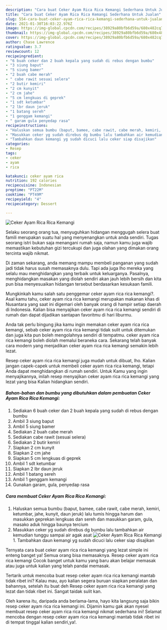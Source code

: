 ```yaml
---
description: "Cara buat Ceker Ayam Rica Rica Kemangi Sederhana Untuk Jualan"
title: "Cara buat Ceker Ayam Rica Rica Kemangi Sederhana Untuk Jualan"
slug: 554-cara-buat-ceker-ayam-rica-rica-kemangi-sederhana-untuk-jualan
date: 2021-01-30T16:03:22.976Z
image: https://img-global.cpcdn.com/recipes/38929a80bfb6d59a/680x482cq70/ceker-ayam-rica-rica-kemangi-foto-resep-utama.jpg
thumbnail: https://img-global.cpcdn.com/recipes/38929a80bfb6d59a/680x482cq70/ceker-ayam-rica-rica-kemangi-foto-resep-utama.jpg
cover: https://img-global.cpcdn.com/recipes/38929a80bfb6d59a/680x482cq70/ceker-ayam-rica-rica-kemangi-foto-resep-utama.jpg
author: Chase Lawrence
ratingvalue: 3.7
reviewcount: 12
recipeingredient:
- "6 buah ceker dan 2 buah kepala yang sudah di rebus dengan bumbu"
- "3 siung baput"
- "5 siung bamer"
- "2 buah cabe merah"
- " cabe rawit sesuai selera"
- "2 butir kemiri"
- "2 cm kunyit"
- "2 cm jahe"
- "5 cm lengkuas di geprek"
- "1 sdt ketumbar"
- "2 lbr daun jeruk"
- "1 batang sereh"
- "1 genggam kemangi"
- " garam gula penyedap rasa"
recipeinstructions:
- "Haluskan semua bumbu (baput, bamee, cabe rawit, cabe merah, kemiri, ketumbar, jahe, kunyit, daun jeruk) lalu tumis hingga harum dan masukkan geprekan lengkuas dan sereh dan masukkan garam, gula, masako aduk hingga baunya tercium"
- "Masukkan ceker yg sudah direbus dg bumbu lalu tambahkan air kemudian tunggu sampai air agak asat"
- "Tambahkan daun kemangi yg sudah dicuci lalu ceker siap disajikan"
categories:
- Resep
tags:
- ceker
- ayam
- rica

katakunci: ceker ayam rica 
nutrition: 192 calories
recipecuisine: Indonesian
preptime: "PT22M"
cooktime: "PT49M"
recipeyield: "4"
recipecategory: Dessert

---
```



![Ceker Ayam Rica Rica Kemangi](https://img-global.cpcdn.com/recipes/38929a80bfb6d59a/680x482cq70/ceker-ayam-rica-rica-kemangi-foto-resep-utama.jpg)

Selaku seorang orang tua, menyuguhkan hidangan menggugah selera buat famili merupakan suatu hal yang menyenangkan untuk anda sendiri. Tugas seorang istri bukan saja menangani rumah saja, namun kamu juga wajib memastikan kebutuhan gizi tercukupi dan juga olahan yang dimakan orang tercinta wajib nikmat.

Di zaman  sekarang, anda memang mampu membeli panganan yang sudah jadi tidak harus susah memasaknya dulu. Tapi ada juga lho mereka yang selalu mau menghidangkan yang terbaik untuk keluarganya. Pasalnya, menghidangkan masakan yang diolah sendiri akan jauh lebih bersih dan kita pun bisa menyesuaikan hidangan tersebut berdasarkan kesukaan famili. 



Mungkinkah kamu salah satu penggemar ceker ayam rica rica kemangi?. Asal kamu tahu, ceker ayam rica rica kemangi merupakan makanan khas di Nusantara yang saat ini digemari oleh banyak orang di hampir setiap daerah di Indonesia. Kalian bisa menyajikan ceker ayam rica rica kemangi sendiri di rumah dan dapat dijadikan santapan favoritmu di hari liburmu.

Anda tak perlu bingung jika kamu ingin memakan ceker ayam rica rica kemangi, sebab ceker ayam rica rica kemangi tidak sulit untuk ditemukan dan juga kita pun boleh mengolahnya sendiri di tempatmu. ceker ayam rica rica kemangi boleh diolah memalui beraneka cara. Sekarang telah banyak cara modern yang menjadikan ceker ayam rica rica kemangi semakin lebih lezat.

Resep ceker ayam rica rica kemangi juga mudah untuk dibuat, lho. Kalian jangan capek-capek untuk membeli ceker ayam rica rica kemangi, tetapi Anda dapat menghidangkan di rumah sendiri. Untuk Kamu yang ingin menyajikannya, inilah resep menyajikan ceker ayam rica rica kemangi yang lezat yang bisa Kalian hidangkan sendiri.

<!--inarticleads1-->

##### Bahan-bahan dan bumbu yang dibutuhkan dalam pembuatan Ceker Ayam Rica Rica Kemangi:

1. Sediakan 6 buah ceker dan 2 buah kepala yang sudah di rebus dengan bumbu
1. Ambil 3 siung baput
1. Ambil 5 siung bamer
1. Sediakan 2 buah cabe merah
1. Sediakan  cabe rawit (sesuai selera)
1. Sediakan 2 butir kemiri
1. Siapkan 2 cm kunyit
1. Siapkan 2 cm jahe
1. Siapkan 5 cm lengkuas di geprek
1. Ambil 1 sdt ketumbar
1. Siapkan 2 lbr daun jeruk
1. Ambil 1 batang sereh
1. Ambil 1 genggam kemangi
1. Gunakan  garam, gula, penyedap rasa




<!--inarticleads2-->

##### Cara membuat Ceker Ayam Rica Rica Kemangi:

1. Haluskan semua bumbu (baput, bamee, cabe rawit, cabe merah, kemiri, ketumbar, jahe, kunyit, daun jeruk) lalu tumis hingga harum dan masukkan geprekan lengkuas dan sereh dan masukkan garam, gula, masako aduk hingga baunya tercium
1. Masukkan ceker yg sudah direbus dg bumbu lalu tambahkan air kemudian tunggu sampai air agak asat
<img src="//assets-global.cpcdn.com/assets/icons/button_play-2c75c40dde080a61004c1f40b05d8f140eaff45d7e9e6481dc71c63d2e7c4909.png" alt="Ceker Ayam Rica Rica Kemangi">1. Tambahkan daun kemangi yg sudah dicuci lalu ceker siap disajikan




Ternyata cara buat ceker ayam rica rica kemangi yang lezat simple ini enteng banget ya! Semua orang bisa memasaknya. Resep ceker ayam rica rica kemangi Cocok banget untuk kamu yang baru akan belajar memasak atau juga untuk kalian yang telah pandai memasak.

Tertarik untuk mencoba buat resep ceker ayam rica rica kemangi mantab tidak ribet ini? Kalau mau, ayo kalian segera buruan siapkan peralatan dan bahannya, setelah itu buat deh Resep ceker ayam rica rica kemangi yang lezat dan tidak ribet ini. Sangat taidak sulit kan. 

Oleh karena itu, daripada anda berlama-lama, hayo kita langsung saja bikin resep ceker ayam rica rica kemangi ini. Dijamin kamu gak akan nyesel membuat resep ceker ayam rica rica kemangi nikmat sederhana ini! Selamat mencoba dengan resep ceker ayam rica rica kemangi mantab tidak ribet ini di tempat tinggal kalian sendiri,ya!.

